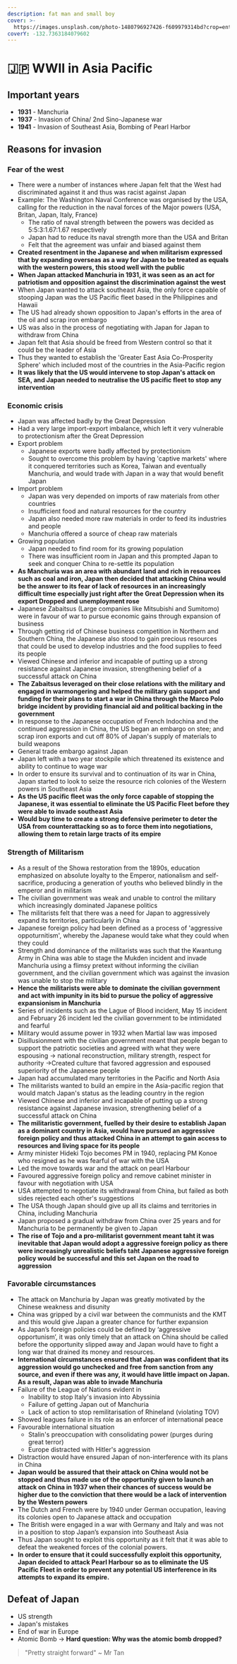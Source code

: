 ```yaml
---
description: fat man and small boy
cover: >-
  https://images.unsplash.com/photo-1480796927426-f609979314bd?crop=entropy&cs=tinysrgb&fm=jpg&ixid=MnwxOTcwMjR8MHwxfHNlYXJjaHwxfHxqYXBhbnxlbnwwfHx8fDE2NTk1ODY4NjI&ixlib=rb-1.2.1&q=80
coverY: -132.7363184079602
---
```


# 🇯🇵 WWII in Asia Pacific

## Important years

* **1931** - Manchuria
* **1937** - Invasion of China/ 2nd Sino-Japanese war
* **1941** - Invasion of Southeast Asia, Bombing of Pearl Harbor

## Reasons for invasion

### Fear of the west

* There were a number of instances where Japan felt that the West had discriminated against it and thus was racist against Japan
* Example: The Washington Naval Conference was organised by the USA, calling for the reduction in the naval forces of the Major powers (USA, Britan, Japan, Italy, France)
  * The ratio of naval strength between the powers was decided as 5:5:3:1.67:1.67 respectively
  * Japan had to reduce its naval strength more than the USA and Britan
  * Felt that the agreement was unfair and biased against them
* **Created resentment in the Japanese  and when militarism expressed that by expanding overseas as a way for Japan to be treated as equals with the western powers, this stood well with the public**
* **When Japan attacked Manchuria in 1931, it was seen as an act for patriotism and opposition against the discrimination against the west**
* When Japan wanted to attack southeast Asia, the only force capable of stooping Japan was the US Pacific fleet based in the Philippines and Hawaii
* The US had already shown opposition to Japan's efforts in the area of the oil and scrap iron embargo
* US was also in the process of negotiating with Japan for Japan to withdraw from China
* Japan felt that Asia should be freed from Western control so that it could be the leader of Asia
* Thus they wanted to establish the 'Greater East Asia Co-Prosperity Sphere' which included most of the countries in the Asia-Pacific region
* **It was likely that the US would intervene to stop Japan's attack on SEA, and Japan needed to neutralise the US pacific fleet to stop any intervention**

### Economic crisis

* Japan was affected badly by the Great Depression
* Had a very large import-export imbalance, which left it very vulnerable to protectionism after the Great Depression
* Export problem
  * Japanese exports were badly affected by protectionism
  * Sought to overcome this problem by having 'captive markets' where it conquered territories such as Korea, Taiwan and eventually Manchuria, and would trade with Japan in a way that would benefit Japan
* Import problem
  * Japan was very depended on imports of raw materials from other countries
  * Insufficient food and natural resources for the country
  * Japan also needed more raw materials in order to feed its industries and people
  * Manchuria offered a source of cheap raw materials
* Growing population
  * Japan needed to find room for its growing population
  * There was insufficient room in Japan and this prompted Japan to seek and conquer China to re-settle its population
* **As Manchuria was an area with abundant land and rich in resources such as coal and iron, Japan then decided that attacking China would be the answer to its fear of lack of resources in an increasingly difficult time especially just right after the Great Depression when its export Dropped and unemployment rose**
* Japanese Zabaitsus (Large companies like Mitsubishi and Sumitomo) were in favour of war to pursue economic gains through expansion of business
* Through getting rid of Chinese business competition in Northern and Southern China, the Japanese also stood to gain precious resources that could be used to develop industries and the food supplies to feed its people
* Viewed Chinese and inferior and incapable of putting up a strong resistance against Japanese invasion, strengthening belief of a successful attack on China
* **The Zabaitsus leveraged on their close relations with the military and engaged in warmongering and helped the military gain support and funding for their plans to start a war in China through the Marco Polo bridge incident by providing financial aid and political backing in the government**
* In response to the Japanese occupation of French Indochina and the continued aggression in China, the US began an embargo on stee; and scrap iron exports and cut off 80% of Japan's supply of materials to build weapons
* General trade embargo against Japan
* Japan left with a two year stockpile which threatened its existence and ability to continue to wage war
* In order to ensure its survival and to continuation of its war in China, Japan started to look to seize the resource rich colonies of the Western powers in Southeast Asia
* **As the US pacific fleet was the only force capable of stopping the Japanese, it was essential to eliminate the US Pacific Fleet before they were able to invade southeast Asia**
* **Would buy time to create a strong defensive perimeter to deter the USA from counterattacking so as to force them into negotiations, allowing them to retain large tracts of its empire**

### Strength of Militarism

* As a result of the Showa restoration from the 1890s, education emphasized on absolute loyalty to the Emperor, nationalism and self-sacrifice, producing a generation of youths who believed blindly in the emperor and in militarism
* The civilian government was weak and unable to control the military which increasingly dominated Japanese politics
* The militarists felt that there was a need for Japan to aggressively expand its territories, particularly in China
* Japanese foreign policy had been defined as a process of 'aggressive oppoturnitism', whereby the Japanese would take what they could when they could
* Strength and dominance of the militarists was such that the Kwantung Army in China was able to stage the Mukden incident and invade Manchuria using a flimsy pretext without informing the civilian government, and the civilian government which was against the invasion was unable to stop the military
* **Hence the militarists were able to dominate the civilian government and act with impunity in its bid to pursue the policy of aggressive expansionism in Manchuria**
* Series of incidents such as the Lague of Blood incident, May 15 incident and February 26 incident led the civilian government to be intimidated and fearful
* Military would assume power in 1932 when Martial law was imposed
* Disillusionment with the civilian government meant that people began to support the patriotic societies and agreed with what they were espousing -> national reconstruction, military strength, respect for authority ->Created culture that favored aggression and espoused superiority of the Japanese people
* Japan had accumulated many territories in the Pacific and North Asia
* The militarists wanted to build an empire in the Asia-pacific region that would match Japan's status as the leading country in the region
* Viewed Chinese and inferior and incapable of putting up a strong resistance against Japanese invasion, strengthening belief of a successful attack on China
* **The militaristic government, fuelled by their desire to establish Japan as a dominant country in Asia, would have pursued an aggressive foreign policy and thus attacked China in an attempt to gain access to resources and living space for its people**
* Army minister Hideki Tojo becomes PM in 1940, replacing PM Konoe who resigned as he was fearful of war with the USA
* Led the move towards war and the attack on pearl Harbour
* Favoured aggressive foreign policy and remove cabinet minister in favour with negotiation with USA
* USA attempted to negotiate its withdrawal from China, but failed as both sides rejected each other's suggestions
* The USA though Japan should give up all its claims and territories in China, including Manchuria
* Japan proposed a gradual withdraw from China over 25 years and for Manchuria to be permanently be given to Japan
* **The rise of Tojo and a pro-militarist government meant taht it was inevitable that Japan would adopt a aggressive foreign policy as there were increasingly unrealistic beliefs taht Japanese aggressive foreign policy would be successful and this set Japan on the road to aggression**

### Favorable circumstances

* The attack on Manchuria by Japan was greatly motivated by the Chinese weakness and disunity
* China was gripped by a civil war between the communists and  the KMT and this would give Japan a greater chance for further expansion
* As Japan’s foreign policies could be defined by ‘aggressive opportunism’, it was only timely that an attack on China should be called before the opportunity slipped away and Japan would have to fight a long war that drained its money and resources.
* **International circumstances ensured that Japan was confident that its aggression would go unchecked and free from sanction from any source, and even if there was any, it would have little impact on Japan. As a result, Japan was able to invade Manchuria**
* Failure of the League of Nations evident in&#x20;
  * Inability to stop Italy's invasion into Abyssinia
  * Failure of getting Japan out of Manchuria
  * Lack of action to stop remilitarisation of Rhineland (violating TOV)
* Showed leagues failure in its role as an enforcer of international peace
* Favourable international situation
  * Stalin's preoccupation with consolidating power (purges during great terror)
  * Europe distracted with Hitler's aggression
* Distraction would have ensured Japan of non-interference with its plans in China
* **Japan would be assured that their attack on China would not be stopped and thus made use of the opportunity given to launch an attack on China in 1937 when their chances of success would be higher due to the conviction that there would be a lack of intervention by the Western powers**
* The Dutch and French were by 1940 under German occupation, leaving its colonies open to Japanese attack and occupation
* &#x20;The British were engaged in a war with Germany and Italy and was not in a position to stop Japan’s expansion into Southeast Asia
* Thus Japan sought to exploit this opportunity as it felt that it was able to defeat the weakened forces of the colonial powers.
* **In order to ensure that it could successfully exploit this opportunity, Japan decided to attack Pearl Harbour so as to eliminate the US Pacific Fleet in order to prevent any potential US interference in its attempts to expand its empire.**

## Defeat of Japan

* US strength
* Japan's mistakes
* End of war in Europe
* Atomic Bomb -> **Hard question: Why was the atomic bomb dropped?**

> "Pretty straight forward" \~ Mr Tan

